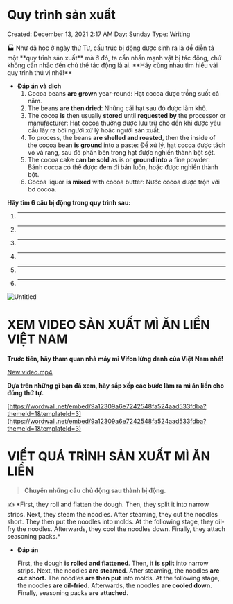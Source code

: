 # Quy trình sản xuất

Created: December 13, 2021 2:17 AM
Day: Sunday
Type: Writing

<aside>
🏭 Như đã học ở ngày thứ Tư, cấu trúc bị động được sinh ra là để diễn tả một **quy trình sản xuất** mà ở đó, ta cần nhấn mạnh vật bị tác động, chứ không cần nhắc đến chủ thể tác động là ai. 
**Hãy cùng nhau tìm hiểu vài quy trình thú vị nhé!**

</aside>

- **Đáp án và dịch**
    1. Cocoa beans **are grown** year-round: Hạt cocoa được trồng suốt cả năm. 
    2. The beans **are then dried**: Những cái hạt sau đó được làm khô. 
    3. The cocoa **is** then usually **stored** until **requested by** the processor or manufacturer: Hạt cocoa thường được lưu trữ cho đến khi được yêu cầu lấy ra bởi người xử lý hoặc người sản xuất. 
    4. To process, the beans **are shelled and roasted**, then the inside of the cocoa bean **is ground** into a paste: Để xử lý, hạt cocoa được tách vỏ và rang, sau đó phần bên trong hạt được nghiền thành bột sệt. 
    5. The cocoa cake **can be sold** as is or **ground into** a fine powder: Bánh cocoa có thể được đem đi bán luôn, hoặc được nghiền thành bột.
    6. Cocoa liquor **is mixed** with cocoa butter: Nước cocoa được trộn với bơ cocoa. 

**Hãy tìm 6 câu bị động trong quy trình sau:**

1. ____
2. ____
3. ____
4. ____
5. ____
6. ____

![Untitled](Quy%20tri%CC%80nh%20sa%CC%89n%20xua%CC%82%CC%81t%206a15d284cc4247a38520c12f06ef639e/Untitled.png)

# XEM VIDEO SẢN XUẤT MÌ ĂN LIỀN VIỆT NAM

**Trước tiên, hãy tham quan nhà máy mì Vifon lừng danh của Việt Nam nhé!**

[New video.mp4](Quy%20tri%CC%80nh%20sa%CC%89n%20xua%CC%82%CC%81t%206a15d284cc4247a38520c12f06ef639e/New_video.mp4)

**Dựa trên những gì bạn đã xem, hãy sắp xếp các bước làm ra mì ăn liền cho đúng thứ tự.**

[https://wordwall.net/embed/9a12309a6e7242548fa524aad533fdba?themeId=1&templateId=3](https://wordwall.net/embed/9a12309a6e7242548fa524aad533fdba?themeId=1&templateId=3)

# VIẾT QUÁ TRÌNH SẢN XUẤT MÌ ĂN LIỀN

> **Chuyển những câu chủ động sau thành bị động.**
> 

<aside>
✍️ *First, they roll and flatten the dough. Then, they split it into narrow strips. Next, they steam the noodles. After steaming, they cut the noodles short. They then put the noodles into molds. At the following stage, they oil-fry the noodles. Afterwards, they cool the noodles down. Finally, they attach seasoning packs.*

</aside>

- **Đáp án**
    
    First, the dough **is rolled and flattened**. Then, it **is split** into narrow strips. Next, the noodles **are steamed**. After steaming, the noodles **are cut short.** The noodles **are then put** into molds. At the following stage, the noodles **are oil-fried**. Afterwards, the noodles **are cooled down**. Finally, seasoning packs **are attached**.